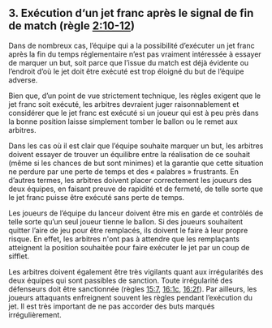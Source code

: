 ## 3. Exécution d‘un jet franc après le signal de fin de match (règle [2:10-12](#2:10))

Dans de nombreux cas, l’équipe qui a la possibilité d’exécuter un jet franc après la fin du temps
réglementaire n’est pas vraiment intéressée à essayer de marquer un but, soit parce que l’issue du
match est déjà évidente ou l’endroit d’où le jet doit être exécuté est trop éloigné du but de l’équipe
adverse. 

Bien que, d’un point de vue strictement technique, les règles exigent que le jet franc soit
exécuté, les arbitres devraient juger raisonnablement et considérer que le jet franc est exécuté si un
joueur qui est à peu près dans la bonne position laisse simplement tomber le ballon ou le remet aux
arbitres.

Dans les cas où il est clair que l’équipe souhaite marquer un but, les arbitres doivent essayer de trouver
un équilibre entre la réalisation de ce souhait (même si les chances de but sont minimes) et la garantie
que cette situation ne perdure par une perte de temps et des « palabres » frustrants. En d’autres termes,
les arbitres doivent placer correctement les joueurs des deux équipes, en faisant preuve de rapidité et
de fermeté, de telle sorte que le jet franc puisse être exécuté sans perte de temps. 

Les joueurs de
l’équipe du lanceur doivent être mis en garde et contrôlés de telle sorte qu’un seul joueur tienne le
ballon. Si des joueurs souhaitent quitter l’aire de jeu pour être remplacés, ils doivent le faire à leur propre
risque. En effet, les arbitres n'ont pas à attendre que les remplaçants atteignent la position souhaitée 
pour faire exécuter le jet par un coup de sifflet.

Les arbitres doivent également être très vigilants quant aux irrégularités des deux équipes qui sont
passibles de sanction. Toute irrégularité des défenseurs doit être sanctionnée (règles [15:7](#15:7), [16:1c](#16:1),
[16:2f](#16:2)). Par ailleurs, les joueurs attaquants enfreignent souvent les règles pendant l’exécution du jet. Il
est très important de ne pas accorder des buts marqués irrégulièrement.
